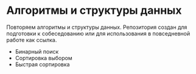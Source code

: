 # Алгоритмы и структуры данных

Повторяем алгоритмы и структуры данных. Репозитория создан для подготовки к собеседованию или для использования в повседневной работе как ссылка.

- Бинарный поиск
- Сортировка выбором
- Быстрая сортировка
